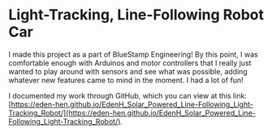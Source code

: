 # Light-Tracking, Line-Following Robot Car

I made this project as a part of BlueStamp Engineering! By this point, I was comfortable enough with Arduinos and motor controllers that I really just wanted to play around with sensors and see what was possible, adding whatever new features came to mind in the moment. I had a lot of fun!

I documented my work through GitHub, which you can view at this link: [https://eden-hen.github.io/EdenH_Solar_Powered_Line-Following_Light-Tracking_Robot/](https://eden-hen.github.io/EdenH_Solar_Powered_Line-Following_Light-Tracking_Robot/).